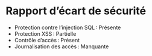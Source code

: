 # Rapport d’écart de sécurité

- Protection contre l’injection SQL : Présente
- Protection XSS : Partielle
- Contrôle d’accès : Présent
- Journalisation des accès : Manquante
